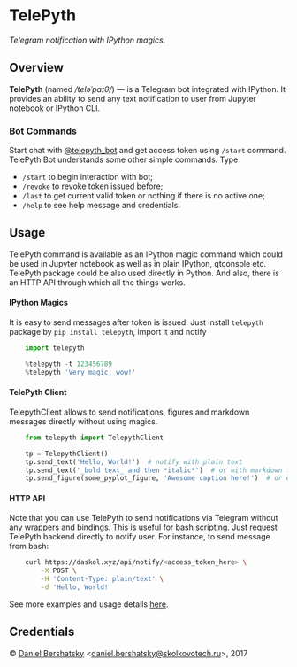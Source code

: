 # TelePyth

*Telegram notification with IPython magics.*

## Overview

**TelePyth** (named */teləˈpaɪθ/*) &mdash; is a Telegram bot integrated with IPython.
It provides an ability to send any text notification to user from Jupyter notebook or IPython CLI.

### Bot Commands

Start chat with [@telepyth\_bot](https://telegram.me/telepyth_bot) and get access token using `/start` command.
TelePyth Bot understands some other simple commands. Type
+ `/start` to begin interaction with bot;
+ `/revoke` to revoke token issued before;
+ `/last` to get current valid token or nothing if there is no active one;
+ `/help` to see help message and credentials.

## Usage

TelePyth command is available as an IPython magic command which could be used in Jupyter notebook as well as in plain IPython, qtconsole etc. TelePyth package could be also used directly in Python. And also, there is an HTTP API through which all the things works.

#### IPython Magics

It is easy to send messages after token is issued. Just install `telepyth` package by `pip install telepyth`, import it and notify

```python
    import telepyth

    %telepyth -t 123456789
    %telepyth 'Very magic, wow!'
```

#### TelePyth Client

TelepythClient allows to send notifications, figures and markdown messages directly without using magics.

```python
    from telepyth import TelepythClient

    tp = TelepythClient()
    tp.send_text('Hello, World!')  # notify with plain text
    tp.send_text('_bold text_ and then *italic*')  # or with markdown formatted text
    tp.send_figure(some_pyplot_figure, 'Awesome caption here!')  # or even with figure
```

#### HTTP API

Note that you can use TelePyth to send notifications via Telegram without any wrappers and bindings.
This is useful for bash scripting.
Just request TelePyth backend directly to notify user.
For instance, to send message from bash: 

```bash
    curl https://daskol.xyz/api/notify/<access_token_here> \
        -X POST \
        -H 'Content-Type: plain/text' \
        -d 'Hello, World!'
```
See more examples and usage details [here](examples/).

## Credentials

&copy; [Daniel Bershatsky](https://github.com/daskol) <[daniel.bershatsky@skolkovotech.ru](mailto:daniel.berhatsky@skolkovotech.ru)>, 2017
